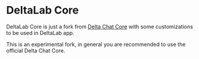 # DeltaLab Core

DeltaLab Core is just a fork from [Delta Chat Core](https://github.com/deltachat/deltachat-core-rust) with some customizations to be used in DeltaLab app.

This is an experimental fork, in general you are recommended to use the official Delta Chat Core.
